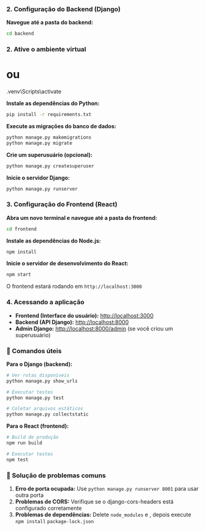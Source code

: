 ### 2. Configuração do Backend (Django)
**Navegue até a pasta do backend:**
``` bash
cd backend
```

### 2. Ative o ambiente virtual
# ou
.venv\Scripts\activate  

**Instale as dependências do Python:**
``` bash
pip install -r requirements.txt
```
**Execute as migrações do banco de dados:**
``` bash
python manage.py makemigrations
python manage.py migrate
```

**Crie um superusuário (opcional):**
``` bash
python manage.py createsuperuser
```
**Inicie o servidor Django:**
``` bash
python manage.py runserver
```
### 3. Configuração do Frontend (React)
**Abra um novo terminal e navegue até a pasta do frontend:**
``` bash
cd frontend
```
**Instale as dependências do Node.js:**
``` bash
npm install
```
**Inicie o servidor de desenvolvimento do React:**
``` bash
npm start
```
O frontend estará rodando em `http://localhost:3000`
### 4. Acessando a aplicação
- **Frontend (Interface do usuário):** [http://localhost:3000](http://localhost:3000)
- **Backend (API Django):** [http://localhost:8000](http://localhost:8000)
- **Admin Django:** [http://localhost:8000/admin](http://localhost:8000/admin) (se você criou um superusuário)

### 📝 Comandos úteis
**Para o Django (backend):**
``` bash
# Ver rotas disponíveis
python manage.py show_urls

# Executar testes
python manage.py test

# Coletar arquivos estáticos
python manage.py collectstatic
```
**Para o React (frontend):**
``` bash
# Build de produção
npm run build

# Executar testes
npm test
```
### 🔧 Solução de problemas comuns
1. **Erro de porta ocupada:** Use `python manage.py runserver 8001` para usar outra porta
2. **Problemas de CORS:** Verifique se o django-cors-headers está configurado corretamente
3. **Problemas de dependências:** Delete `node_modules` e , depois execute `npm install` `package-lock.json`

